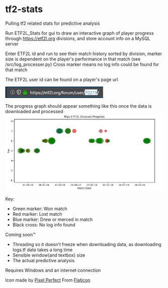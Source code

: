 # tf2-stats
Pulling tf2 related stats for predictive analysis

Run ETF2L_Stats for gui to draw an interactive graph of player progress through https://etf2l.org divisions, and store account info on a MySQL server

Enter ETF2L id and run to see their match history sorted by division, marker size is dependent on the player's performance in that match (see /src/log_processer.py)
Cross marker means no log info could be found for that match

The ETF2L user id can be found on a player's page url

![ETF2L user id](/media/etf2l_id.jpg)

The progress graph should appear something like this once the data is downloaded and processed
![The progress graph](/media/progress_graph.jpg)

Key:
* Green marker: Won match
* Red marker: Lost match
* Blue marker: Drew or merced in match
* Black cross: No log info found

Coming soon™
* Threading so it doesn't freeze when downloading data, as downloading logs.tf data takes a long time
* Sensible window(and textbox) size
* The actual predictive analysis


Requires Windows and an internet connection

Icon made by [Pixel Perfect](https://www.flaticon.com/authors/pixel-perfect)
From [Flaticon](https://www.flaticon.com/)
